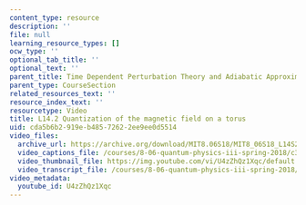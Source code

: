 ```yaml
---
content_type: resource
description: ''
file: null
learning_resource_types: []
ocw_type: ''
optional_tab_title: ''
optional_text: ''
parent_title: Time Dependent Perturbation Theory and Adiabatic Approximation
parent_type: CourseSection
related_resources_text: ''
resource_index_text: ''
resourcetype: Video
title: L14.2 Quantization of the magnetic field on a torus
uid: cda5b6b2-919e-b485-7262-2ee9ee0d5514
video_files:
  archive_url: https://archive.org/download/MIT8.06S18/MIT8_06S18_L14S2_300k.mp4
  video_captions_file: /courses/8-06-quantum-physics-iii-spring-2018/c3ec377bed1959b5abd4639f5ad09008_U4zZhQz1Xqc.vtt
  video_thumbnail_file: https://img.youtube.com/vi/U4zZhQz1Xqc/default.jpg
  video_transcript_file: /courses/8-06-quantum-physics-iii-spring-2018/a90a332e5c7863817d73c7bdffce7b85_U4zZhQz1Xqc.pdf
video_metadata:
  youtube_id: U4zZhQz1Xqc
---
```

